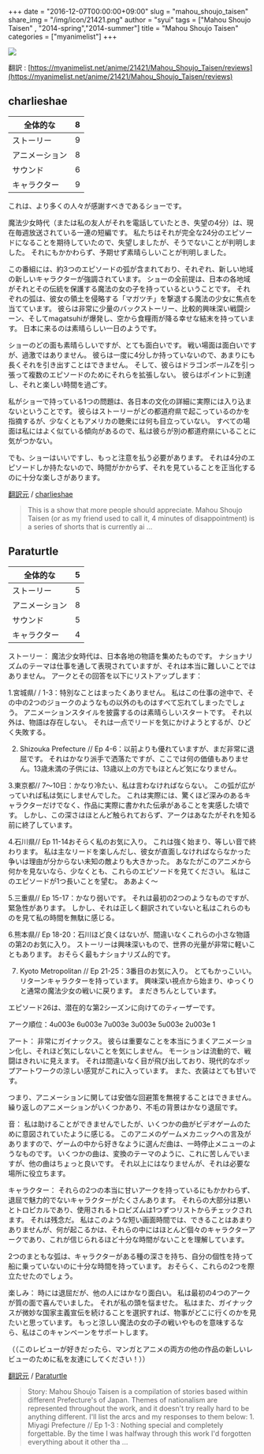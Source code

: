 +++
date = "2016-12-07T00:00:00+09:00"
slug = "mahou_shoujo_taisen"
share_img = "/img/icon/21421.png"
author = "syui"
tags = ["Mahou Shoujo Taisen" , "2014-spring","2014-summer"]
title = "Mahou Shoujo Taisen"
categories = ["myanimelist"]
+++

![](https://myanimelist.cdn-dena.com/images/anime/10/62221.jpg)


<!--more-->

翻訳 : [https://myanimelist.net/anime/21421/Mahou_Shoujo_Taisen/reviews](https://myanimelist.net/anime/21421/Mahou_Shoujo_Taisen/reviews)


## charlieshae



全体的な|  8
--- | ---
ストーリー|  9
アニメーション|  8
サウンド|  6
キャラクター|  9

これは、より多くの人々が感謝すべきであるショーです。

魔法少女時代（または私の友人がそれを電話していたとき、失望の4分）は、現在毎週放送されている一連の短編です。 私たちはそれが完全な24分のエピソードになることを期待していたので、失望しましたが、そうでないことが判明しました。 それにもかかわらず、予期せず素晴らしいことが判明しました。

この番組には、約3つのエピソードの弧が含まれており、それぞれ、新しい地域の新しいキャラクターが強調されています。 ショーの全前提は、日本の各地域がそれとその伝統を保護する魔法の女の子を持っているということです。 それぞれの弧は、彼女の領土を侵略する「マガツチ」を撃退する魔法の少女に焦点を当てています。 彼らは非常に少量のバックストーリー、比較的興味深い戦闘シーン、そしてmagatsuhiが爆発し、空から食糧雨が降る幸せな結末を持っています。 日本に来るのは素晴らしい一日のようです。

ショーのどの面も素晴らしいですが、とても面白いです。 戦い場面は面白いですが、過激ではありません。 彼らは一度に4分しか持っていないので、あまりにも長くそれを引き出すことはできません。 そして、彼らはドラゴンボールZを引っ張って複数のエピソードのためにそれらを拡張しない。 彼らはポイントに到達し、それと楽しい時間を過ごす。

私がショーで持っている1つの問題は、各日本の文化の詳細に実際には入り込まないということです。 彼らはストーリーがどの都道府県で起こっているのかを指摘するが、少なくともアメリカの聴衆には何も目立っていない。 すべての場面は私にはよく似ている傾向があるので、私は彼らが別の都道府県にいることに気がつかない。

でも、ショーはいいですし、もっと注意を払う必要があります。 それは4分のエピソードしか持たないので、時間がかからず、それを見ていることを正当化するのに十分な楽しさがあります。

[翻訳元](https://myanimelist.net/reviews.php?id=156495) / [charlieshae](https://myanimelist.net/profile/charlieshae/reviews)


> This is a show that more people should appreciate.    Mahou Shoujo Taisen (or as my friend used to call it, 4 minutes of disappointment) is a series of shorts that is currently ai ...

## Paraturtle



全体的な|  5
--- | ---
ストーリー|  5
アニメーション|  8
サウンド|  5
キャラクター|  4

ストーリー：
魔法少女時代は、日本各地の物語を集めたものです。 ナショナリズムのテーマは仕事を通して表現されていますが、それは本当に難しいことではありません。 アークとその回答を以下にリストアップします：

1.宮城県/ / 1-3：特別なことはまったくありません。 私はこの仕事の途中で、その中の2つのジョークのようなもの以外のものはすべて忘れてしまったでしょう。 アニメーションスタイルを披露するのは素晴らしいスタートです。 それ以外は、物語は存在しない。 それは一点でリードを気にかけようとするが、ひどく失敗する。

2. Shizouka Prefecture // Ep 4-6：以前よりも優れていますが、まだ非常に退屈です。 それはかなり派手で洒落たですが、ここでは何の価値もありません。13歳未満の子供には、13歳以上の方でもほとんど気になりません。

3.東京都// 7〜10日：かなり冷たい、私は言わなければならない。 この弧が広がっていれば私は気にしませんでした。 これは実際には、驚くほど深みのあるキャラクターだけでなく、作品に実際に書かれた伝承があることを実感した頃です。 しかし、この深さはほとんど触られておらず、アークはあなたがそれを知る前に終了しています。

4.石川県// Ep 11-14おそらく私のお気に入り。 これは強く始まり、等しい音で終わります。 私は主なリードを楽しんだし、彼女が直面しなければならなかった争いは理由が分からない未知の敵よりも大きかった。 あなたがこのアニメから何かを見ないなら、少なくとも、これらのエピソードを見てください。 私はこのエピソードが1つ長いことを望む。 ああよく〜

5.三重県// Ep 15-17：かなり弱いです。 それは最初の2つのようなものですが、緊急性があります。 しかし、それは正しく翻訳されていないと私はこれらのものを見て私の時間を無駄に感じる。

6.熊本県// Ep 18-20：石川ほど良くはないが、間違いなくこれらの小さな物語の第2のお気に入り。 ストーリーは興味深いもので、世界の光量が非常に軽いこともあります。 おそらく最もナショナリズム的です。

7. Kyoto Metropolitan // Ep 21-25：3番目のお気に入り。 とてもかっこいい。 リターンキャラクターを持っています。 興味深い視点から始まり、ゆっくりと通常の魔法少女の戦いに戻ります。 まだきちんとしています。

エピソード26は、潜在的な第2シーズンに向けてのティーザーです。

アーク順位：4u003e 6u003e 7u003e 3u003e 5u003e 2u003e 1


アート：
非常にガイナックス。 彼らは重要なことを本当にうまくアニメーション化し、それほど気にしないことを気にしません。 モーションは流動的で、戦闘はきれいに見えます。 それは間違いなく目が飛び出しており、現代的なポップアートワークの涼しい感覚がこれに入っています。 また、衣装はとても甘いです。

つまり、アニメーションに関しては安価な回避策を無視することはできません。 繰り返しのアニメーションがいくつかあり、不毛の背景はかなり退屈です。


音：
私は助けることができませんでしたが、いくつかの曲がビデオゲームのために意図されていたように感じる。 このアニメのゲームメカニックへの言及がありますので、ゲームの中から好きなように選んだ曲は、一時停止メニューのようなものです。 いくつかの曲は、変換のテーマのように、これに苦しんでいますが、他の曲はちょっと良いです。 それ以上にはなりませんが、それは必要な場所に役立ちます。


キャラクター：
それらの2つの本当に甘いアークを持っているにもかかわらず、退屈で魅力的でないキャラクターがたくさんあります。 それらの大部分は悪いとトロピカルであり、使用されるトロピズムは1つずつリストからチェックされます。 それは残念だ。 私はこのような短い画面時間では、できることはあまりありませんが、何が起こるかは、それらの中にはほとんど個々のキャラクターアークであり、これが信じられるほど十分な時間がないことを理解しています。

2つのまともな弧は、キャラクターがある種の深さを持ち、自分の個性を持って船に乗っていないのに十分な時間を持っています。 おそらく、これらの2つを際立たせたのでしょう。


楽しみ：
時には退屈だが、他の人にはかなり面白い。 私は最初の4つのアークが質の面で喜んでいました。 それが私の頭を悩ませた。 私はまた、ガイナックスが微妙な国家主義宣伝を続けることを選択すれば、物事がどこに行くのかを見たいと思っています。 もっと涼しい魔法の女の子の戦いやものを意味するなら、私はこのキャンペーンをサポートします。


（（このレビューが好きだったら、マンガとアニメの両方の他の作品の新しいレビューのために私を友達にしてください！））

[翻訳元](https://myanimelist.net/reviews.php?id=212578) / [Paraturtle](https://myanimelist.net/profile/Paraturtle/reviews)


> Story:  Mahou Shoujo Taisen is a compilation of stories based within different Prefecture's of Japan. Themes of nationalism are represented throughout the work, and it doesn't try really hard to be anything different. I'll list the arcs and my responses to them below:    1. Miyagi Prefecture // Ep 1-3 : Nothing special and completely forgettable. By the time I was halfway through this work I'd forgotten everything about it other tha ...
